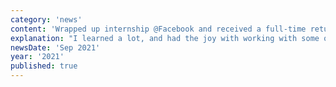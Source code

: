 ```yaml
---
category: 'news'
content: 'Wrapped up internship @Facebook and received a full-time return offer 🏆'
explanation: "I learned a lot, and had the joy with working with some of the smartest engineers I've ever met. I was lucky enough to land a return offer to come back as a full-time engineer!"
newsDate: 'Sep 2021'
year: '2021'
published: true
---
```

